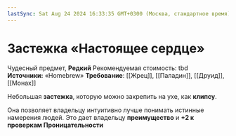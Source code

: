```yaml
---
lastSync: Sat Aug 24 2024 16:33:35 GMT+0300 (Москва, стандартное время)
---
```

# Застежка «Настоящее сердце»

Чудесный предмет, **Редкий**
Рекомендуемая стоимость: tbd
**Источники:** «Homebrew»
**Требование**: [[Жрец]], [[Паладин]], [[Друид]], [[Монах]]

Небольшая **застежка**, которую можно закрепить на ухе, как **клипсу**.

Она позволяет владельцу интуитивно лучше понимать истинные намерения людей. Это дает владельцу **преимущество** и **+2 к проверкам Проницательности**